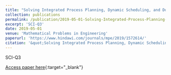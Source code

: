 ```yaml
---
title: "Solving Integrated Process Planning, Dynamic Scheduling, and Due Date Assignment Using Metaheuristic Algorithms"
collection: publications
permalink: /publication/2019-05-01-Solving-Integrated-Process-Planning-Dynamic-Scheduling-and-D
excerpt: 'SCI-Q3'
date: 2019-05-01
venue: 'Mathematical Problems in Engineering'
paperurl: 'https://www.hindawi.com/journals/mpe/2019/1572614/'
citation: '&quot;Solving Integrated Process Planning, Dynamic Scheduling, and Due Date Assignment Using Metaheuristic Algorithms.&quot; Mathematical Problems in Engineering, 2019.'
---
```

SCI-Q3

[Access paper here](https://www.hindawi.com/journals/mpe/2019/1572614/){:target="_blank"}
